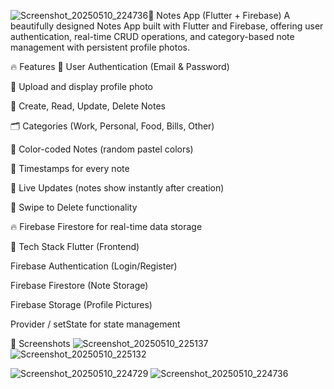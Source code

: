 ![Screenshot_20250510_224736](https://github.com/user-attachments/assets/bca76e24-498c-42a6-a328-ff9cac94b459)📝 Notes App (Flutter + Firebase)
A beautifully designed Notes App built with Flutter and Firebase, offering user authentication, real-time CRUD operations, and category-based note management with persistent profile photos.

🔥 Features
🔐 User Authentication (Email & Password)

📸 Upload and display profile photo

📝 Create, Read, Update, Delete Notes

🗂️ Categories (Work, Personal, Food, Bills, Other)

🎨 Color-coded Notes (random pastel colors)

📅 Timestamps for every note

🔄 Live Updates (notes show instantly after creation)

🧹 Swipe to Delete functionality

🔥 Firebase Firestore for real-time data storage

🚀 Tech Stack
Flutter (Frontend)

Firebase Authentication (Login/Register)

Firebase Firestore (Note Storage)

Firebase Storage (Profile Pictures)

Provider / setState for state management


📱 Screenshots
![Screenshot_20250510_225137](https://github.com/user-attachments/assets/89fe5bcf-581a-40f8-bb34-1ba5121e0d73)
![Screenshot_20250510_225132](https://github.com/user-attachments/assets/4dd3b0d2-cfcc-42ca-b146-b00c8ea98551)

![Screenshot_20250510_224729](https://github.com/user-attachments/assets/52c9ebec-dfde-4879-9627-12921d10dddf)
![Screenshot_20250510_224736](https://github.com/user-attachments/assets/543f22fc-3acd-4c98-bab8-f1bc07327ae8)
